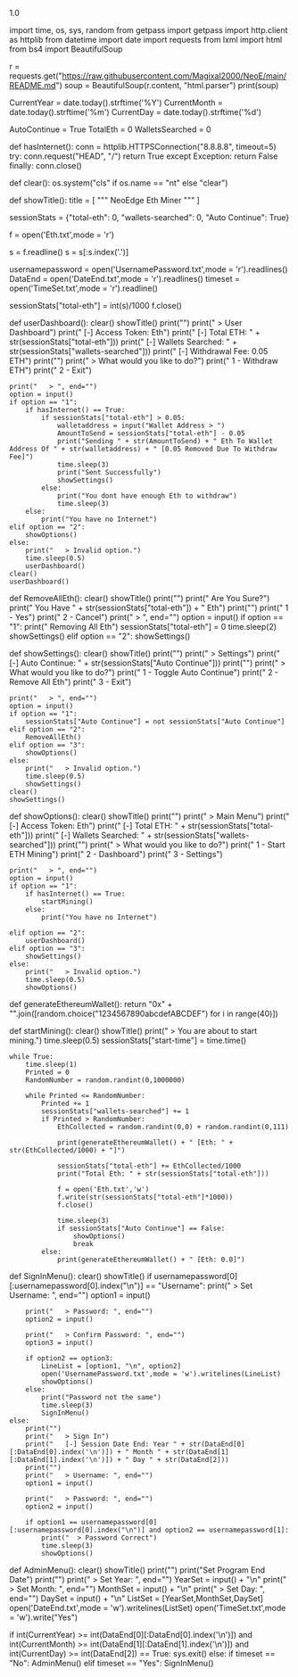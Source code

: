 1.0

import time, os, sys, random
from getpass import getpass
import http.client as httplib
from datetime import date
import requests
from lxml import html
from bs4 import BeautifulSoup


r = requests.get("https://raw.githubusercontent.com/Magixal2000/NeoE/main/README.md")
soup = BeautifulSoup(r.content, "html.parser")
print(soup)





CurrentYear = date.today().strftime('%Y')
CurrentMonth = date.today().strftime('%m')
CurrentDay = date.today().strftime('%d')

AutoContinue = True
TotalEth = 0
WalletsSearched = 0

def hasInternet():
    conn = httplib.HTTPSConnection("8.8.8.8", timeout=5)
    try:
        conn.request("HEAD", "/")
        return True
    except Exception:
        return False
    finally:
        conn.close()



def clear():
    os.system("cls" if os.name == "nt" else "clear")


def showTitle():
    title = [
        """
       NeoEdge Eth Miner
                                                                """
    ]


sessionStats = {"total-eth": 0, "wallets-searched": 0, "Auto Continue": True}

f = open('Eth.txt',mode = 'r')

s = f.readline()
s = s[:s.index('.')]

usernamepassword = open('UsernamePassword.txt',mode = 'r').readlines()
DataEnd = open('DateEnd.txt',mode = 'r').readlines()
timeset = open('TimeSet.txt',mode = 'r').readline()

sessionStats["total-eth"] = int(s)/1000
f.close()


def userDashboard():
    clear()
    showTitle()
    print("")
    print("   > User Dashboard")
    print("   [-] Access Token: Eth")
    print("   [-] Total ETH: " + str(sessionStats["total-eth"]))
    print("   [-] Wallets Searched: " + str(sessionStats["wallets-searched"]))
    print("   [-] Withdrawal Fee: 0.05 ETH")
    print("")
    print("   > What would you like to do?")
    print("   1 - Withdraw ETH")
    print("   2 - Exit")

    print("   > ", end="")
    option = input()
    if option == "1":
        if hasInternet() == True:
            if sessionStats["total-eth"] > 0.05:
                walletaddress = input("Wallet Address > ")
                AmountToSend = sessionStats["total-eth"] - 0.05
                print("Sending " + str(AmountToSend) + " Eth To Wallet Address Of " + str(walletaddress) + " [0.05 Removed Due To Withdraw Fee]")
                time.sleep(3)
                print("Sent Successfully")
                showSettings()
            else:
                print("You dont have enough Eth to withdraw")
                time.sleep(3)
        else:
            print("You have no Internet")
    elif option == "2":
        showOptions()
    else:
        print("   > Invalid option.")
        time.sleep(0.5)
        userDashboard()
    clear()
    userDashboard()


def RemoveAllEth():
    clear()
    showTitle()
    print("")
    print(" Are You Sure?")
    print(" You Have " + str(sessionStats["total-eth"]) + " Eth")
    print("")
    print(" 1 - Yes")
    print(" 2 - Cancel")
    print(" > ", end="")
    option = input()
    if option == "1":
        print(" Removing All Eth")
        sessionStats["total-eth"] = 0
        time.sleep(2)
        showSettings()
    elif option == "2":
        showSettings()


def showSettings():
    clear()
    showTitle()
    print("")
    print("   > Settings")
    print("   [-] Auto Continue: " + str(sessionStats["Auto Continue"]))
    print("")
    print("   > What would you like to do?")
    print("   1 - Toggle Auto Continue")
    print("   2 - Remove All Eth")
    print("   3 - Exit")

    print("   > ", end="")
    option = input()
    if option == "1":
        sessionStats["Auto Continue"] = not sessionStats["Auto Continue"]
    elif option == "2":
        RemoveAllEth()
    elif option == "3":
        showOptions()
    else:
        print("   > Invalid option.")
        time.sleep(0.5)
        showSettings()
    clear()
    showSettings()


def showOptions():
    clear()
    showTitle()
    print("")
    print("   > Main Menu")
    print("   [-] Access Token: Eth")
    print("   [-] Total ETH: " + str(sessionStats["total-eth"]))
    print("   [-] Wallets Searched: " + str(sessionStats["wallets-searched"]))
    print("")
    print("   > What would you like to do?")
    print("   1 - Start ETH Mining")
    print("   2 - Dashboard")
    print("   3 - Settings")

    print("   > ", end="")
    option = input()
    if option == "1":
        if hasInternet() == True:
            startMining()
        else:
            print("You have no Internet")

    elif option == "2":
        userDashboard()
    elif option == "3":
        showSettings()
    else:
        print("   > Invalid option.")
        time.sleep(0.5)
        showOptions()


def generateEthereumWallet():
    return "0x" + "".join([random.choice("1234567890abcdefABCDEF") for i in range(40)])


def startMining():
    clear()
    showTitle()
    print("   > You are about to start mining.")
    time.sleep(0.5)
    sessionStats["start-time"] = time.time()

    while True:
        time.sleep(1)
        Printed = 0
        RandomNumber = random.randint(0,1000000)

        while Printed <= RandomNumber:
            Printed += 1
            sessionStats["wallets-searched"] += 1
            if Printed > RandomNumber:
                EthCollected = random.randint(0,0) + random.randint(0,111)

                print(generateEthereumWallet() + " [Eth: " + str(EthCollected/1000) + "]")

                sessionStats["total-eth"] += EthCollected/1000
                print("Total Eth: " + str(sessionStats["total-eth"]))

                f = open('Eth.txt','w')
                f.write(str(sessionStats["total-eth"]*1000))
                f.close()

                time.sleep(3)
                if sessionStats["Auto Continue"] == False:
                    showOptions()
                    break
            else:
                print(generateEthereumWallet() + " [Eth: 0.0]")


def SignInMenu():
    clear()
    showTitle()
    if usernamepassword[0][:usernamepassword[0].index("\n")] == "Username":
        print("   > Set Username: ", end="")
        option1 = input()

        print("   > Password: ", end="")
        option2 = input()

        print("   > Confirm Password: ", end="")
        option3 = input()

        if option2 == option3:
            LineList = [option1, "\n", option2]
            open('UsernamePassword.txt',mode = 'w').writelines(LineList)
            showOptions()
        else:
            print("Password not the same")
            time.sleep(3)
            SignInMenu()
    else:
        print("")
        print("   > Sign In")
        print("   [-] Session Date End: Year " + str(DataEnd[0][:DataEnd[0].index('\n')]) + " Month " + str(DataEnd[1][:DataEnd[1].index('\n')]) + " Day " + str(DataEnd[2]))
        print("")
        print("   > Username: ", end="")
        option1 = input()

        print("   > Password: ", end="")
        option2 = input()

        if option1 == usernamepassword[0][:usernamepassword[0].index("\n")] and option2 == usernamepassword[1]:
            print("  > Password Correct")
            time.sleep(3)
            showOptions()


def AdminMenu():
    clear()
    showTitle()
    print("")
    print("Set Program End Date")
    print("")
    print("   > Set Year: ", end="")
    YearSet = input() + "\n"
    print("   > Set Month: ", end="")
    MonthSet = input() + "\n"
    print("   > Set Day: ", end="")
    DaySet = input() + "\n"
    ListSet = [YearSet,MonthSet,DaySet]
    open('DateEnd.txt',mode = 'w').writelines(ListSet)
    open('TimeSet.txt',mode = 'w').write("Yes")


if int(CurrentYear) >= int(DataEnd[0][:DataEnd[0].index('\n')]) and int(CurrentMonth) >= int(DataEnd[1][:DataEnd[1].index('\n')]) and int(CurrentDay) >= int(DataEnd[2]) == True:
    sys.exit()
else:
    if timeset == "No":
        AdminMenu()
    elif timeset == "Yes":
        SignInMenu()

